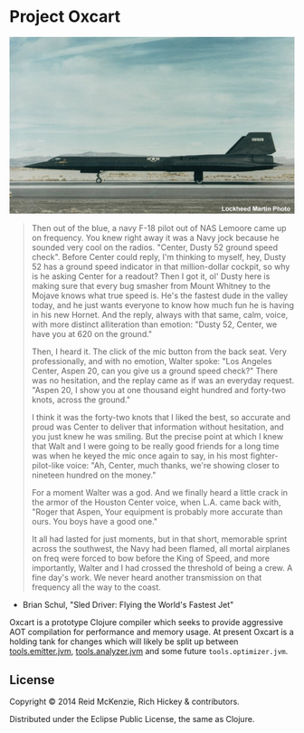 # Project Oxcart

<center>
  <img src="./resources/oxcart.jpg">
  </img>
</center>

> Then out of the blue, a navy F-18 pilot out of NAS Lemoore came up
> on frequency. You knew right away it was a Navy jock because he
> sounded very cool on the radios. "Center, Dusty 52 ground speed
> check". Before Center could reply, I'm thinking to myself, hey,
> Dusty 52 has a ground speed indicator in that million-dollar
> cockpit, so why is he asking Center for a readout? Then I got it,
> ol' Dusty here is making sure that every bug smasher from Mount
> Whitney to the Mojave knows what true speed is. He's the fastest
> dude in the valley today, and he just wants everyone to know how
> much fun he is having in his new Hornet. And the reply, always with
> that same, calm, voice, with more distinct alliteration than
> emotion: "Dusty 52, Center, we have you at 620 on the ground."
>
> Then, I heard it. The click of the mic button from the back
> seat. Very professionally, and with no emotion, Walter spoke: "Los
> Angeles Center, Aspen 20, can you give us a ground speed check?"
> There was no hesitation, and the replay came as if was an everyday
> request. "Aspen 20, I show you at one thousand eight hundred and
> forty-two knots, across the ground."
>
> I think it was the forty-two knots that I liked the best, so
> accurate and proud was Center to deliver that information without
> hesitation, and you just knew he was smiling. But the precise point
> at which I knew that Walt and I were going to be really good friends
> for a long time was when he keyed the mic once again to say, in his
> most fighter-pilot-like voice: "Ah, Center, much thanks, we're
> showing closer to nineteen hundred on the money."
>
> For a moment Walter was a god. And we finally heard a little crack
> in the armor of the Houston Center voice, when L.A. came back with,
> "Roger that Aspen, Your equipment is probably more accurate than
> ours. You boys have a good one."
>
> It all had lasted for just moments, but in that short, memorable
> sprint across the southwest, the Navy had been flamed, all mortal
> airplanes on freq were forced to bow before the King of Speed, and
> more importantly, Walter and I had crossed the threshold of being a
> crew. A fine day's work. We never heard another transmission on that
> frequency all the way to the coast.

 - Brian Schul, "Sled Driver: Flying the World's Fastest Jet"

Oxcart is a prototype Clojure compiler which seeks to provide
aggressive AOT compilation for performance and memory usage. At present
Oxcart is a holding tank for changes which will likely be split up
between
[tools.emitter.jvm](https://github.com/clojure/tools.emitter.jvm),
[tools.analyzer.jvm](https://github.com/clojure/tools.analyzer.jvm)
and some future `tools.optimizer.jvm`.

## License

Copyright © 2014 Reid McKenzie, Rich Hickey & contributors.

Distributed under the Eclipse Public License, the same as Clojure.
